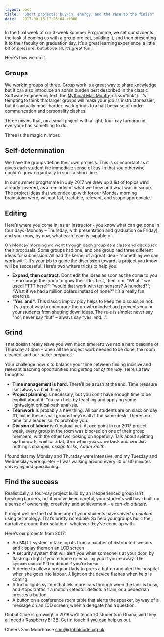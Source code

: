 ```yaml
---
layout: post
title:  "Short projects: buy-in, energy, and the race to the finish"
date:   2017-08-16 17:26:04 +0000
---
```


In the final week of our 3-week Summer Programme, we set our students the task of coming up with a group project, building it, and then presenting it to their faculty on graduation day. It’s a great learning experience, a little bit of pressure, but above all, it’s great fun.

Here’s how we do it.

## Groups
We work in groups of three. Group work is a great way to share knowledge but it can also introduce an admin burden best described in the classic Software Engineering text, the [Mythical Man Month](https://en.wikipedia.org/wiki/The_Mythical_Man-Month){:class="link"}. It’s tempting to think that larger groups will make your job as instructor easier, but it’s actually much harder: work grinds to a halt because of under-communication and personality clashes.

Three means that, on a small project with a tight, four-day turnaround, everyone has something to do.

Three is the magic number.

## Self-determination
We have the groups define their own projects. This is so important as it gives each student the immediate sense of buy-in that you otherwise couldn’t grow organically in such a short time.

In our summer programme in July 2017 we drew up a list of topics we’d already covered, as a reminder of what we knew and what was in scope. The project ideas that we ended up with for our Monday morning brainstorm were, without fail, tractable, relevant, and scope appropriate.

## Editing
Here’s where you come in, as an instructor – you know what can get done in four days (Monday – Thursday, with presentation and graduation on Friday), and you know, by now, what each team is capable of.

On Monday morning we went through each group as a class and discussed their proposals. Some groups had one, and one group had three different ideas for submission. All had the kernel of a great idea – “something we can work with”. It’s your job to guide the discussion towards a project you know will be successful. Here’s two writers tricks to help you:

  * **Expand, then contract.** Don’t edit the ideas as soon as the come to you – encourage the group to grow their idea first, then trim. “What if we used IFTTT here?”; “would that work with ten sensors? A hundred?”; “What if we had a million dollars instead of none?” It’s a really fun exercise.
  * **"Yes, and".** This classic improv ploy helps to keep the discussion hot. It’s a great way to encourage the growth mindset and prevents you or your students from shutting down ideas. The rule is simple: never say “no”, never say “but” – always say “yes, and...”. 

## Grind
That doesn’t really leave you with much time left! We had a hard deadline of Thursday at 4pm – when all the project work needed to be done, the room cleaned, and our patter prepared.

Your challenge now is to balance your time between finding incisive and relevant teaching opportunities and *getting out of the way*. Here’s a few thoughts:

  * **Time management is hard.** There’ll be a rush at the end. Time pressure isn’t always a bad thing.
  * **Project planning** is necessary, but you don’t have enough time to be explicit about it. You can help by teaching and applying some lightweight critical path analysis.
  * **Teamwork** is probably a new thing. All our students are on slack on day #1, but in these small groups they’re all at the same desk. There’s no time for a leader, so it’s probably you.
  * **Division of labour** isn’t natural yet. At one point in our 2017 project week, every group in the room was blocked on one of their group members, with the other two looking on hopefully. Talk about splitting up the work, wait for a bit, then when you come back and see that nothing’s changed, *assign tasks, Adam Smith*.

I found that my Monday and Thursday were intensive, and my Tuesday and Wednesday were quieter – I was walking around every 50 or 60 minutes chivvying and questioning.

## Find the success
Realistically, a four-day project build by an inexperienced group isn’t breaking barriers, but if you’ve been careful, your students will have built up a sense of ownership, creativity, and achievement – a *can-do attitude*.

It might well be the first time any of your students have *solved a problem* using technology. That’s pretty incredible. So help your groups build the narrative around their solution – whatever they’ve come up with.

Here’s our projects from 2017:

  * An MQTT system to take inputs from a number of distributed sensors and display them on an LCD screen
  * A security system that will alert you when someone is at your door, by flashing a light if you’re home or emailing you if you’re away. The system uses a PIR to detect if you’re home.
  * A device to allow a pregnant lady to press a button and alert the hospital when she goes into labour. A light on the device flashes when help is coming.
  * A traffic lights system that lets more cars through when the lane is busy, and stops traffic if a motion detector detects a train, or a pedestrian presses a button.
  * A button on a conference room table that alerts the speaker, by way of a message on an LCD screen, when a delegate has a question.

Global Code is growing! In 2018 we’ll teach 90 students in Ghana, and they all need a Raspberry Bi 3B. Get in touch if you can help us out.

Cheers
Sam Moorhouse
sam@globalcode.org.uk